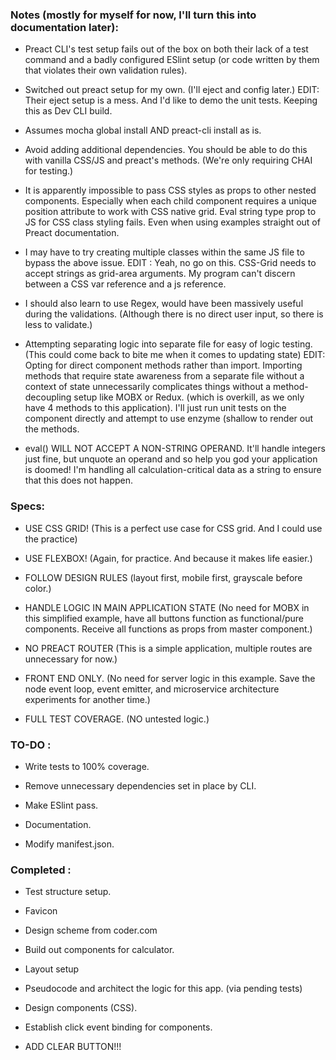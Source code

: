 ### Notes (mostly for myself for now, I'll turn this into documentation later):
    
* Preact CLI's test setup fails out of the box on both their lack of a test command and a badly configured ESlint setup (or code written by them that violates their own validation rules). 

* Switched out preact setup for my own. (I'll eject and config later.) EDIT: Their eject setup is a mess. And I'd like to demo the unit tests. Keeping this as Dev CLI build.

* Assumes mocha global install AND preact-cli install as is.

* Avoid adding additional dependencies. You should be able to do this with vanilla CSS/JS and preact's methods. (We're only requiring CHAI for testing.)

* It is apparently impossible to pass CSS styles as props to other nested components. Especially when each child component requires a unique position attribute to work with CSS native grid. Eval string type prop to JS for CSS class styling fails. Even when using examples straight out of Preact documentation.

* I may have to try creating multiple classes within the same JS file to bypass the above issue. EDIT : Yeah, no go on this. CSS-Grid needs to accept strings as grid-area arguments. My program can't discern between a CSS var reference and a js reference. 

* I should also learn to use Regex, would have been massively useful during the validations. (Although there is no direct user input, so there is less to validate.)

* Attempting separating logic into separate file for easy of logic testing. (This could come back to bite me when it comes to updating state) EDIT: Opting for direct component methods rather than import. Importing methods that require state awareness from a separate file without a context of state unnecessarily complicates things without a method-decoupling setup like MOBX or Redux. (which is overkill, as we only have 4 methods to this application). I'll just run unit tests on the component directly and attempt to use enzyme (shallow to render out the methods.

* eval() WILL NOT ACCEPT A NON-STRING OPERAND. It'll handle integers just fine, but unquote an operand and so help you god your application is doomed! I'm handling all calculation-critical data as a string to ensure that this does not happen.

### Specs:

* USE CSS GRID! (This is a perfect use case for CSS grid. And I could use the practice)

* USE FLEXBOX! (Again, for practice. And because it makes life easier.)

* FOLLOW DESIGN RULES (layout first, mobile first, grayscale before color.)

* HANDLE LOGIC IN MAIN APPLICATION STATE (No need for MOBX in this simplified example, have all buttons function as functional/pure components. Receive all functions as props from master component.)

* NO PREACT ROUTER (This is a simple application, multiple routes are unnecessary for now.)

* FRONT END ONLY. (No need for server logic in this example. Save the node event loop, event emitter, and microservice architecture experiments for another time.)

* FULL TEST COVERAGE. (NO untested logic.)

### TO-DO : 

* Write tests to 100% coverage.

* Remove unnecessary dependencies set in place by CLI.

* Make ESlint pass.

* Documentation.

* Modify manifest.json.

### Completed : 

* Test structure setup.

* Favicon

* Design scheme from coder.com

* Build out components for calculator.

* Layout setup

* Pseudocode and architect the logic for this app. (via pending tests)

* Design components (CSS).

* Establish click event binding for components.

* ADD CLEAR BUTTON!!!






